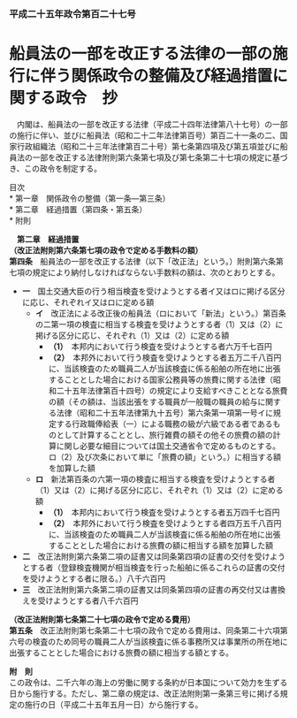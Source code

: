 ### 平成二十五年政令第百二十七号  
# 船員法の一部を改正する法律の一部の施行に伴う関係政令の整備及び経過措置に関する政令　抄  
　内閣は、船員法の一部を改正する法律（平成二十四年法律第八十七号）の一部の施行に伴い、並びに船員法（昭和二十二年法律第百号）第百二十一条の二、国家行政組織法（昭和二十三年法律第百二十号）第七条第四項及び第五項並びに船員法の一部を改正する法律附則第六条第七項及び第七条第二十七項の規定に基づき、この政令を制定する。  
  
目次  
	* 第一章　関係政令の整備（第一条―第三条）  
	* 第二章　経過措置（第四条・第五条）  
	* 附則  
  
&emsp;**第二章　経過措置**  
**（改正法附則第六条第七項の政令で定める手数料の額）**  
**第四条**　船員法の一部を改正する法律（以下「改正法」という。）附則第六条第七項の規定により納付しなければならない手数料の額は、次のとおりとする。  
* **一**　国土交通大臣の行う相当検査を受けようとする者イ又はロに掲げる区分に応じ、それぞれイ又はロに定める額  
	* **イ**　改正法による改正後の船員法（ロにおいて「新法」という。）第百条の二第一項の検査に相当する検査を受けようとする者（1）又は（2）に掲げる区分に応じ、それぞれ（1）又は（2）に定める額  
		* **（1）**　本邦内において行う検査を受けようとする者六万千七百円  
		* **（2）**　本邦外において行う検査を受けようとする者五万二千八百円に、当該検査のため職員二人が当該検査に係る船舶の所在地に出張することとした場合における国家公務員等の旅費に関する法律（昭和二十五年法律第百十四号）の規定により支給すべきこととなる旅費の額（その額は、当該出張をする職員が一般職の職員の給与に関する法律（昭和二十五年法律第九十五号）第六条第一項第一号イに規定する行政職俸給表（一）による職務の級が六級である者であるものとして計算することとし、旅行雑費の額その他その旅費の額の計算に関し必要な細目については国土交通省令で定めるものとする。ロ（2）及び次条において単に「旅費の額」という。）に相当する額を加算した額  
	* **ロ**　新法第百条の六第一項の検査に相当する検査を受けようとする者（1）又は（2）に掲げる区分に応じ、それぞれ（1）又は（2）に定める額  
		* **（1）**　本邦内において行う検査を受けようとする者五万四千七百円  
		* **（2）**　本邦外において行う検査を受けようとする者四万五千八百円に、当該検査のため職員二人が当該検査に係る船舶の所在地に出張することとした場合における旅費の額に相当する額を加算した額  
* **二**　改正法附則第六条第二項の証書又は同条第四項の証書の交付を受けようとする者（登録検査機関が相当検査を行った船舶に係るこれらの証書の交付を受けようとする者に限る。）八千六百円  
* **三**　改正法附則第六条第二項の証書又は同条第四項の証書の再交付又は書換えを受けようとする者八千六百円  
  
**（改正法附則第七条第二十七項の政令で定める費用）**  
**第五条**　改正法附則第七条第二十七項の政令で定める費用は、同条第二十六項第六号の検査のため同号の職員二人が当該検査に係る事務所又は事業所の所在地に出張することとした場合における旅費の額に相当する額とする。  
  
**附　則**  
この政令は、二千六年の海上の労働に関する条約が日本国について効力を生ずる日から施行する。ただし、第二章の規定は、改正法附則第一条第三号に掲げる規定の施行の日（平成二十五年五月一日）から施行する。  
  
